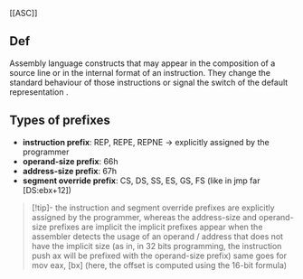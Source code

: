 [[ASC]]
## Def
Assembly language constructs that may appear in the composition of a source line or in the internal format of an instruction. They change the standard behaviour of those instructions or signal the switch of the default representation .
## Types of prefixes
- **instruction prefix**: REP, REPE, REPNE $\rightarrow$ explicitly assigned by the programmer
- **operand-size prefix**: 66h
- **address-size prefix**: 67h
- **segment override prefix**: CS, DS, SS, ES, GS, FS (like in jmp far \[DS:ebx+12])

>[!tip]- the instruction and segment override prefixes are explicitly assigned by the programmer, whereas the address-size and operand-size prefixes are implicit
>the implicit prefixes appear when the assembler detects the usage of an operand / address that does not have the implicit size (as in, in 32 bits programming, the instruction push ax will be prefixed with the operand-size prefix)
>same goes for mov eax, \[bx] (here, the offset is computed using the 16-bit formula)



